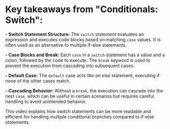 # Key takeaways from "Conditionals: Switch":

**- Switch Statement Structure:** The `switch` statement evaluates an expression and executes code blocks based on matching `case` values. It is often used as an alternative to multiple if-else statements.

**- Case Blocks and Break:** Each `case` in a `switch` statement has a value and a colon, followed by the code to execute. The `break` keyword is used to prevent the execution from cascading into subsequent cases.

**- Default Case:** The `default` case *acts like an else* statement, executing if none of the other cases match.

**- Cascading Behavior:** Without a `break`, the execution can cascade into the next `case`, which can be useful in certain scenarios but requires careful handling to avoid unintended behavior.

This video explains how switch statements can be more readable and efficient for handling multiple conditional branches compared to if-else statements.